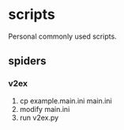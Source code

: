# scripts
Personal commonly used scripts.

## spiders

### v2ex

1. cp example.main.ini main.ini
2. modify main.ini
3. run v2ex.py

